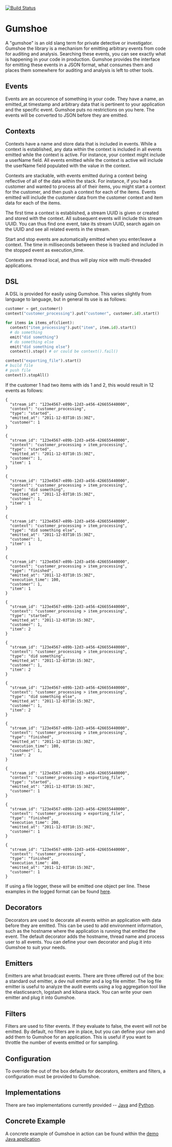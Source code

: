 [![Build Status](https://travis-ci.org/bazaarvoice/gumshoe.svg?branch=master)](https://travis-ci.org/bazaarvoice/gumshoe)

# Gumshoe
A "gumshoe" is an old slang term for private detective or investigator.  Gumshoe
the library is a mechanism for emitting arbitrary events from code for
auditing and analysis.  Searching these events, you can see exactly what is
happening in your code in production.  Gumshoe provides the interface for
emitting these events in a JSON format, what consumes them and places them
somewhere for auditing and analysis is left to other tools.

## Events
Events are an occurence of something in your code.  They have a name, an
emitted_at timestamp and arbitrary data that is pertinent to your application
and the specific event.  Gumshoe puts no restrictions on you here.  The events
will be converted to JSON before they are emitted.

## Contexts
Contexts have a name and store data that is included in events.  While a context
is established, any data within the context is included in all events emitted
while the context is active.  For instance, your context might include a
userName field.  All events emitted while the context is active will include
the userName field populated with the value in the context.

Contexts are stackable, with events emitted during a context being reflective
of all of the data within the stack.  For instance, if you had a customer
and wanted to process all of their items, you might start a context for
the customer, and then push a context for each of the items.  Events emitted
will include the customer data from the customer context and item data for
each of the items.

The first time a context is established, a stream UUID is given or created and
stored with the context.  All subsequent events will include this stream
UUID.  You can thus find one event, take its stream UUID, search again on
the UUID and see all related events in the stream.

Start and stop events are automatically emitted when you enter/leave a
context.  The time in milliseconds between these is tracked and included in the
stopped event as execution_time.

Contexts are thread local, and thus will play nice with multi-threaded
applications.

## DSL
A DSL is provided for easily using Gumshoe.  This varies slightly from
language to language, but in general its use is as follows:

```python
customer = get_customer()
context("customer_processing").put("customer", customer.id).start()

for items in items_of(client):
  context("item_processing").put("item", item.id).start()
  # do something
  emit("did something")
  # do something else
  emit("did something else")
  context().stop() # or could be context().fail()

context("exporting_file").start()
# build file
# push file
context().stopAll()
```

If the customer 1 had two items with ids 1 and 2, this would result in 12 events
as follows:

```
{
  "stream_id": "123e4567-e89b-12d3-a456-426655440000",
  "context": "customer_processing",
  "type": "started",
  "emitted_at": "2011-12-03T10:15:30Z",
  "customer": 1
}

{
  "stream_id": "123e4567-e89b-12d3-a456-426655440000",
  "context": "customer_processing > item_processing",
  "type": "started",
  "emitted_at": "2011-12-03T10:15:30Z",
  "customer": 1,
  "item": 1
}

{
  "stream_id": "123e4567-e89b-12d3-a456-426655440000",
  "context": "customer_processing > item_processing",
  "type": "did something",
  "emitted_at": "2011-12-03T10:15:30Z",
  "customer": 1,
  "item": 1
}

{
  "stream_id": "123e4567-e89b-12d3-a456-426655440000",
  "context": "customer_processing > item_processing",
  "type": "did something else",
  "emitted_at": "2011-12-03T10:15:30Z",
  "customer": 1,
  "item": 1
}

{
  "stream_id": "123e4567-e89b-12d3-a456-426655440000",
  "context": "customer_processing > item_processing",
  "type": "finished",
  "emitted_at": "2011-12-03T10:15:30Z",
  "execution_time": 100,
  "customer": 1,
  "item": 1
}

{
  "stream_id": "123e4567-e89b-12d3-a456-426655440000",
  "context": "customer_processing > item_processing",
  "type": "started",
  "emitted_at": "2011-12-03T10:15:30Z",
  "customer": 1,
  "item": 2
}

{
  "stream_id": "123e4567-e89b-12d3-a456-426655440000",
  "context": "customer_processing > item_processing",
  "type": "did something",
  "emitted_at": "2011-12-03T10:15:30Z",
  "customer": 1,
  "item": 2
}

{
  "stream_id": "123e4567-e89b-12d3-a456-426655440000",
  "context": "customer_processing > item_processing",
  "type": "did something else",
  "emitted_at": "2011-12-03T10:15:30Z",
  "customer": 1,
  "item": 2
}

{
  "stream_id": "123e4567-e89b-12d3-a456-426655440000",
  "context": "customer_processing > item_processing",
  "type": "finished",
  "emitted_at": "2011-12-03T10:15:30Z",
  "execution_time": 100,
  "customer": 1,
  "item": 2
}

{
  "stream_id": "123e4567-e89b-12d3-a456-426655440000",
  "context": "customer_processing > exporting_file",
  "type": "started",
  "emitted_at": "2011-12-03T10:15:30Z",
  "customer": 1
}

{
  "stream_id": "123e4567-e89b-12d3-a456-426655440000",
  "context": "customer_processing > exporting_file",
  "type": "finished",
  "execution_time": 200,
  "emitted_at": "2011-12-03T10:15:30Z",
  "customer": 1
}

{
  "stream_id": "123e4567-e89b-12d3-a456-426655440000",
  "context": "customer_processing",
  "type": "finished",
  "execution_time": 400,
  "emitted_at": "2011-12-03T10:15:30Z",
  "customer": 1
}
```

If using a file logger, these will be emitted one object per line.  These
examples in the logged format can be found [here](example.json).

## Decorators
Decorators are used to decorate all events within an application with data
before they are emitted.  This can be used to add environment information,
such as the hostname where the application is running that emitted the
event.  The default decorator adds the hostname, thread name and process
user to all events.  You can define your own decorator and plug it into
Gumshoe to suit your needs.

## Emitters
Emitters are what broadcast events.  There are three offered out of the box:
a standard out emitter, a dev null emitter and a log file emitter.  The
log file emitter is useful to analyze the audit events using a log aggregation
tool like the elasticsearch, logstash and kibana stack.  You can write your
own emitter and plug it into Gumshoe.

## Filters
Filters are used to filter events.  If they evaluate to false, the event
will not be emitted.  By default, no filters are in place, but you can
define your own and add them to Gumshoe for an application.  This is
useful if you want to throttle the number of events emitted or for sampling.

## Configuration
To override the out of the box defaults for decorators, emitters and filters,
a configuration must be provided to Gumshoe.

## Implementations
There are two implementations currently provided --
[Java](java/README.md) and [Python](python/README.md).

## Concrete Example
A concrete example of Gumshoe in action can be found within the [demo Java
application](demo/java).
